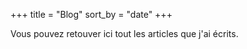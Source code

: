 +++
title = "Blog"
sort_by = "date"
+++

Vous pouvez retouver ici tout les articles que j'ai écrits.

